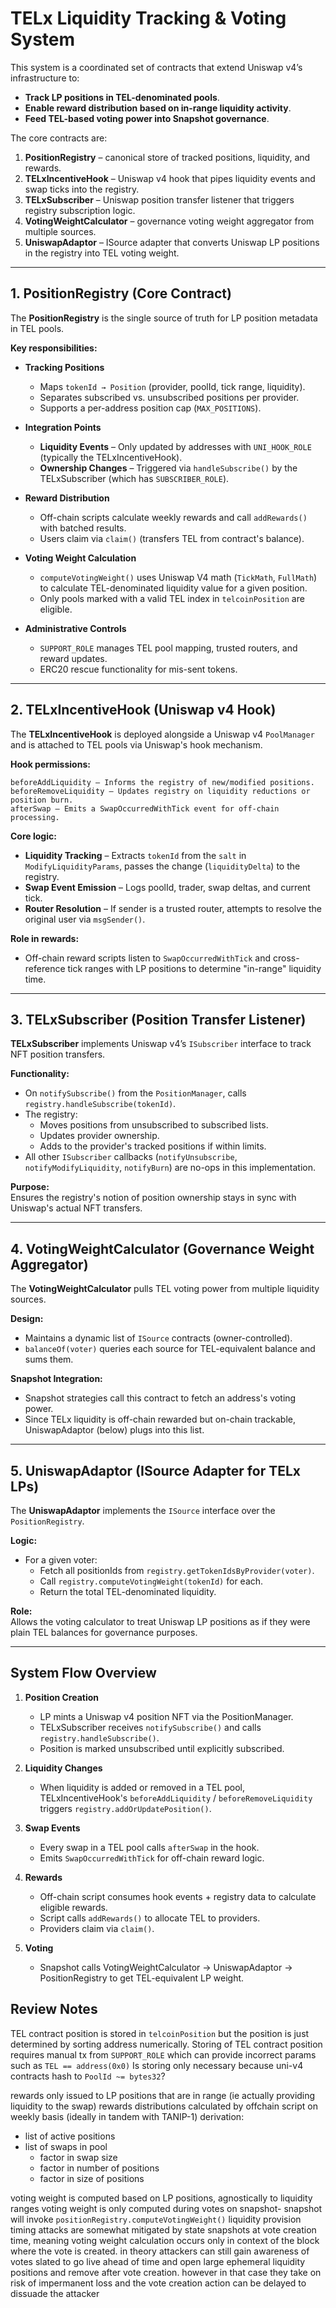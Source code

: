 # TELx Liquidity Tracking & Voting System

This system is a coordinated set of contracts that extend Uniswap v4’s infrastructure to:

- **Track LP positions in TEL-denominated pools**.
- **Enable reward distribution based on in-range liquidity activity**.
- **Feed TEL-based voting power into Snapshot governance**.

The core contracts are:

1. **PositionRegistry** – canonical store of tracked positions, liquidity, and rewards.
2. **TELxIncentiveHook** – Uniswap v4 hook that pipes liquidity events and swap ticks into the registry.
3. **TELxSubscriber** – Uniswap position transfer listener that triggers registry subscription logic.
4. **VotingWeightCalculator** – governance voting weight aggregator from multiple sources.
5. **UniswapAdaptor** – ISource adapter that converts Uniswap LP positions in the registry into TEL voting weight.

---

## **1. PositionRegistry (Core Contract)**

The **PositionRegistry** is the single source of truth for LP position metadata in TEL pools.

**Key responsibilities:**

- **Tracking Positions**

  - Maps `tokenId → Position` (provider, poolId, tick range, liquidity).
  - Separates subscribed vs. unsubscribed positions per provider.
  - Supports a per-address position cap (`MAX_POSITIONS`).

- **Integration Points**

  - **Liquidity Events** – Only updated by addresses with `UNI_HOOK_ROLE` (typically the TELxIncentiveHook).
  - **Ownership Changes** – Triggered via `handleSubscribe()` by the TELxSubscriber (which has `SUBSCRIBER_ROLE`).

- **Reward Distribution**

  - Off-chain scripts calculate weekly rewards and call `addRewards()` with batched results.
  - Users claim via `claim()` (transfers TEL from contract's balance).

- **Voting Weight Calculation**

  - `computeVotingWeight()` uses Uniswap V4 math (`TickMath`, `FullMath`) to calculate TEL-denominated liquidity value for a given position.
  - Only pools marked with a valid TEL index in `telcoinPosition` are eligible.

- **Administrative Controls**
  - `SUPPORT_ROLE` manages TEL pool mapping, trusted routers, and reward updates.
  - ERC20 rescue functionality for mis-sent tokens.

---

## **2. TELxIncentiveHook (Uniswap v4 Hook)**

The **TELxIncentiveHook** is deployed alongside a Uniswap v4 `PoolManager` and is attached to TEL pools via Uniswap's hook mechanism.

**Hook permissions:**

```solidity
beforeAddLiquidity – Informs the registry of new/modified positions.
beforeRemoveLiquidity – Updates registry on liquidity reductions or position burn.
afterSwap – Emits a SwapOccurredWithTick event for off-chain processing.
```

**Core logic:**

- **Liquidity Tracking** – Extracts `tokenId` from the `salt` in `ModifyLiquidityParams`, passes the change (`liquidityDelta`) to the registry.
- **Swap Event Emission** – Logs poolId, trader, swap deltas, and current tick.
- **Router Resolution** – If sender is a trusted router, attempts to resolve the original user via `msgSender()`.

**Role in rewards:**

- Off-chain reward scripts listen to `SwapOccurredWithTick` and cross-reference tick ranges with LP positions to determine "in-range" liquidity time.

---

## **3. TELxSubscriber (Position Transfer Listener)**

**TELxSubscriber** implements Uniswap v4’s `ISubscriber` interface to track NFT position transfers.

**Functionality:**

- On `notifySubscribe()` from the `PositionManager`, calls `registry.handleSubscribe(tokenId)`.
- The registry:
  - Moves positions from unsubscribed to subscribed lists.
  - Updates provider ownership.
  - Adds to the provider's tracked positions if within limits.
- All other `ISubscriber` callbacks (`notifyUnsubscribe`, `notifyModifyLiquidity`, `notifyBurn`) are no-ops in this implementation.

**Purpose:**  
Ensures the registry's notion of position ownership stays in sync with Uniswap's actual NFT transfers.

---

## **4. VotingWeightCalculator (Governance Weight Aggregator)**

The **VotingWeightCalculator** pulls TEL voting power from multiple liquidity sources.

**Design:**

- Maintains a dynamic list of `ISource` contracts (owner-controlled).
- `balanceOf(voter)` queries each source for TEL-equivalent balance and sums them.

**Snapshot Integration:**

- Snapshot strategies call this contract to fetch an address's voting power.
- Since TELx liquidity is off-chain rewarded but on-chain trackable, UniswapAdaptor (below) plugs into this list.

---

## **5. UniswapAdaptor (ISource Adapter for TELx LPs)**

The **UniswapAdaptor** implements the `ISource` interface over the `PositionRegistry`.

**Logic:**

- For a given voter:
  - Fetch all positionIds from `registry.getTokenIdsByProvider(voter)`.
  - Call `registry.computeVotingWeight(tokenId)` for each.
  - Return the total TEL-denominated liquidity.

**Role:**  
Allows the voting calculator to treat Uniswap LP positions as if they were plain TEL balances for governance purposes.

---

## **System Flow Overview**

1. **Position Creation**

   - LP mints a Uniswap v4 position NFT via the PositionManager.
   - TELxSubscriber receives `notifySubscribe()` and calls `registry.handleSubscribe()`.
   - Position is marked unsubscribed until explicitly subscribed.

2. **Liquidity Changes**

   - When liquidity is added or removed in a TEL pool, TELxIncentiveHook's `beforeAddLiquidity` / `beforeRemoveLiquidity` triggers `registry.addOrUpdatePosition()`.

3. **Swap Events**

   - Every swap in a TEL pool calls `afterSwap` in the hook.
   - Emits `SwapOccurredWithTick` for off-chain reward logic.

4. **Rewards**

   - Off-chain script consumes hook events + registry data to calculate eligible rewards.
   - Script calls `addRewards()` to allocate TEL to providers.
   - Providers claim via `claim()`.

5. **Voting**
   - Snapshot calls VotingWeightCalculator → UniswapAdaptor → PositionRegistry to get TEL-equivalent LP weight.

## Review Notes

TEL contract position is stored in `telcoinPosition` but the position is just determined by sorting address numerically. Storing of TEL contract position requires manual tx from `SUPPORT_ROLE` which can provide incorrect params such as `TEL == address(0x0)` Is storing only necessary because uni-v4 contracts hash to `PoolId ~= bytes32`?

rewards only issued to LP positions that are in range (ie actually providing liquidity to the swap)
rewards distributions calculated by offchain script on weekly basis (ideally in tandem with TANIP-1)
derivation:

- list of active positions
- list of swaps in pool
  - factor in swap size
  - factor in number of positions
  - factor in size of positions

voting weight is computed based on LP positions, agnostically to liquidity ranges
voting weight is only computed during votes on snapshot- snapshot will invoke `positionRegistry.computeVotingWeight()`
liquidity provision timing attacks are somewhat mitigated by state snapshots at vote creation time, meaning voting weight calculation occurs only in context of the block where the vote is created. in theory attackers can still gain awareness of votes slated to go live ahead of time and open large ephemeral liquidity positions and remove after vote creation. however in that case they take on risk of impermanent loss and the vote creation action can be delayed to dissuade the attacker
